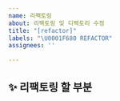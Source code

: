 ```yaml
---
name: 리팩토링
about: 리팩토링 및 디렉토리 수정
title: "[refactor]"
labels: "\U0001F680 REFACTOR"
assignees: ''

---
```


## ✨ 리팩토링 할 부분

<br>

